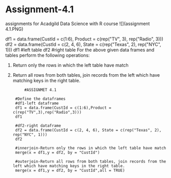 # Assignment-4.1
assignments for Acadgild Data Science with R course
![](assignment 4.1.PNG)

df1 = data.frame(CustId = c(1:6), Product = c(rep("TV", 3), rep("Radio", 3)))
df2 = data.frame(CustId = c(2, 4, 6), State = c(rep("Texas", 2), rep("NYC", 1)))
df1 #left table
df2 #right table
For the above given data frames and tables perform the following operations:
1. Return only the rows in which the left table have match
2. Return all rows from both tables, join records from the left which have matching keys in the right table.

            #ASSIGNMET 4.1

        #Define the dataframes
        #df1-left dataframe
        df1 = data.frame(CustId = c(1:6),Product = c(rep("TV",3),rep("Radio",3)))
        df1

        #df2-right dataframe
        df2 = data.frame(CustId = c(2, 4, 6), State = c(rep("Texas", 2), rep("NYC", 1)))
        df2

        #innerjoin-Return only the rows in which the left table have match
        merge(x = df1,y = df2, by = "CustId")

        #outerjoin-Return all rows from both tables, join records from the left which have matching keys in the right table.
        merge(x = df1,y = df2, by = "CustId",all = TRUE)
